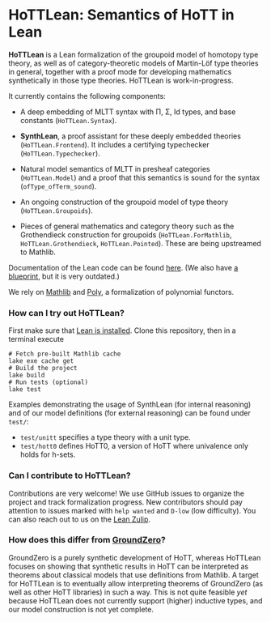 # **HoTTLean**: Semantics of HoTT in Lean

**HoTTLean** is a Lean formalization of the groupoid model of homotopy type theory,
as well as of category-theoretic models of Martin-Löf type theories in general,
together with a proof mode for developing mathematics synthetically in those type theories.
HoTTLean is work-in-progress.

It currently contains the following components:
- A deep embedding of MLTT syntax with Π, Σ, Id types, and base constants (`HoTTLean.Syntax`).
- **SynthLean**, a proof assistant for these deeply embedded theories
  (`HoTTLean.Frontend`).
  It includes a certifying typechecker (`HoTTLean.Typechecker`).
- Natural model semantics of MLTT in presheaf categories (`HoTTLean.Model`)
  and a proof that this semantics is sound for the syntax (`ofType_ofTerm_sound`).

- An ongoing construction of the groupoid model of type theory (`HoTTLean.Groupoids`).
- Pieces of general mathematics and category theory
  such as the Grothendieck construction for groupoids
  (`HoTTLean.ForMathlib`, `HoTTLean.Grothendieck`, `HoTTLean.Pointed`).
  These are being upstreamed to Mathlib.

Documentation of the Lean code can be found
[here](https://sinhp.github.io/HoTTLean/docs/).
(We also have [a blueprint](https://sinhp.github.io/HoTTLean/),
but it is very outdated.)

We rely on [Mathlib](https://github.com/leanprover-community/mathlib4)
and [Poly](https://github.com/sinhp/Poly/),
a formalization of polynomial functors.

### How can I try out HoTTLean?

First make sure that [Lean is installed](https://lean-lang.org/install/).
Clone this repository,
then in a terminal execute

```shell
# Fetch pre-built Mathlib cache
lake exe cache get
# Build the project
lake build
# Run tests (optional)
lake test
```

Examples demonstrating the usage of SynthLean (for internal reasoning)
and of our model definitions (for external reasoning)
can be found under `test/`:
- `test/unitt` specifies a type theory with a unit type.
- `test/hott0` defines HoTT0,
  a version of HoTT where univalence only holds for h-sets.

### Can I contribute to HoTTLean?

Contributions are very welcome!
We use GitHub issues to organize the project and track formalization progress.
New contributors should pay attention to issues marked with `help wanted`
and `D-low` (low difficulty).
You can also reach out to us on the [Lean Zulip](https://leanprover.zulipchat.com/).

### How does this differ from [GroundZero](https://github.com/rzrn/ground_zero/)?

GroundZero is a purely synthetic development of HoTT,
whereas HoTTLean focuses on showing that synthetic results in HoTT
can be interpreted as theorems about classical models that use definitions from Mathlib.
A target for HoTTLean is to eventually allow interpreting theorems of GroundZero
(as well as other HoTT libraries)
in such a way.
This is not quite feasible _yet_
because HoTTLean does not currently support (higher) inductive types,
and our model construction is not yet complete.
